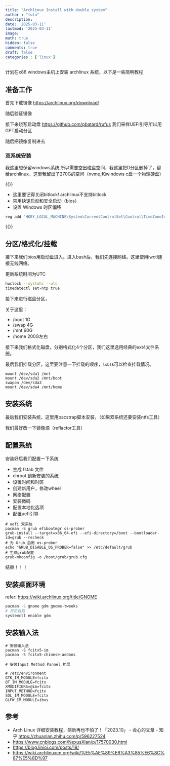 ```yaml
---
title: "Archlinux Install with double system"
author : "tutu"
description:
date: '2025-03-11'
lastmod: '2025-03-11'
image:
math: true
hidden: false
comments: true
draft: false
categories : ['linux']
---
```


计划在x86 windows主机上安装 archlinux 系统，以下是一些简明教程

## 准备工作

首先下载镜像 https://archlinux.org/download/

随后验证镜像

接下来烧写启动盘 https://github.com/pbatard/rufus 我们采样UEFI引导所以用GPT启动分区

随后把镜像复制进去

### 双系统安装

我这里想保留windows系统,所以需要空出磁盘空间，我这里把D分区删掉了，留给archlinux，这里我留出了270G的空间（nvme,和windows c盘一个物理硬盘）

{{<notice warning>}}

- 这里要记得关闭bitlock! archlinux不支持bitlock
- 禁用快速启动和安全启动（bios）
- 设置 Windows 时区偏移

```bash
reg add "HKEY_LOCAL_MACHINE\System\CurrentControlSet\Control\TimeZoneInformation" /v RealTimeIsUniversal /d 1 /t REG_DWORD /f
```

{{</notice>}}

## 分区/格式化/挂载

接下来我们bios用启动盘进入。进入bash后，我们先连接网络。这里使用iwctl连接无线网络。

更新系统时间为UTC

```bash
hwclock --systohc --utc
timedatectl set-ntp true
```

接下来进行磁盘分区，

关于这里：

- /boot 1G
- /swap 4G
- /mnt 60G
- /home 200G左右

接下来我们格式化磁盘，分别格式化4个分区，我们这里选用经典的ext4文件系统。

最后我们挂载分区，这里要注意一下挂载的顺序，`lsblk`可以检查挂载情况。

```RAW
mount /dev/sda1 /mnt
mount /dev/sda2 /mnt/boot
swapon /dev/sda3
mount /dev/sda4 /mnt/home
```

## 安装系统

最后我们安装系统，这里用pacstrap脚本安装。（如果双系统还要安装ntfs工具）

我们最好改一下镜像源（reflactor工具）

## 配置系统

安装好后我们配置一下系统

- 生成 fstab 文件
- chroot 到新安装的系统
- 设置时间和时区
- 创建新用户，修改wheel
- 网络配置
- 安装微码
- 配置本地化选项
- 配置uefi引导

```raw
# uefi 双系统
pacman -S grub efibootmgr os-prober
grub-install --target=x86_64-efi --efi-directory=/boot --bootloader-id=grub --recheck
# 为 Grub 启用 os-prober
echo "GRUB_DISABLE_OS_PROBER=false" >> /etc/default/grub
# 生成grub配置
grub-mkconfig -o /boot/grub/grub.cfg
```

结束！！！

## 安装桌面环境

refer: https://wiki.archlinux.org/title/GNOME

```BASH
pacman -S gnome gdm gnome-tweeks
# 开机自启
systemctl enable gdm
```

## 安装输入法

```RAW
# 安装输入法
pacman -S fcitx5-im
pacman -S fcitx5-chinese-addons

# 安装Input Method Pannel 扩展

# /etc/environment
GTK_IM_MODULE=fcitx
QT_IM_MODULE=fcitx
XMODIFIERS=@im=fcitx
INPUT_METHOD=fcitx
SDL_IM_MODULE=fcitx
GLFW_IM_MODULE=ibus
```

## 参考

- Arch Linux 详细安装教程，萌新再也不怕了！「2023.10」 - 会心的文章 - 知乎
<https://zhuanlan.zhihu.com/p/596227524>
- https://www.cnblogs.com/NexusXian/p/17570030.html
- https://blog.linioi.com/posts/18/
- https://wiki.archlinuxcn.org/wiki/%E5%AE%89%E8%A3%85%E6%8C%87%E5%8D%97